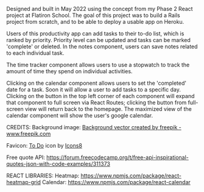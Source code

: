 Designed and built in May 2022 using the concept from my Phase 2 React project at Flatiron School. The goal of this project was to build a Rails project from scratch, and to be able to deploy a usable app on Heroku.

Users of this productivity app can add tasks to their to-do list, which is ranked by priority. Priority level can be updated and tasks can be marked 'complete' or deleted.
In the notes component, users can save notes related to each individual task.

The time tracker component allows users to use a stopwatch to track the amount of time they spend on individual activities.

Clicking on the calendar component allows users to set the 'completed' date for a task. Soon it will allow a user to add tasks to a specific day. Clicking on the button in the top left corner of each component will expand that component to full screen via React Routes; clicking the button from full-screen view will return back to the homepage. The maximized view of the calendar component will show the user's google calendar.

CREDITS:
Background image: <a href='https://www.freepik.com/vectors/background'>Background vector created by freepik - www.freepik.com</a>

Favicon: <a target="_blank" href="https://icons8.com/icon/8118/to-do">To Do</a> icon by <a target="_blank" href="https://icons8.com">Icons8</a>

Free quote API: https://forum.freecodecamp.org/t/free-api-inspirational-quotes-json-with-code-examples/311373

REACT LIBRARIES:
Heatmap: https://www.npmjs.com/package/react-heatmap-grid
Calendar: https://www.npmjs.com/package/react-calendar
